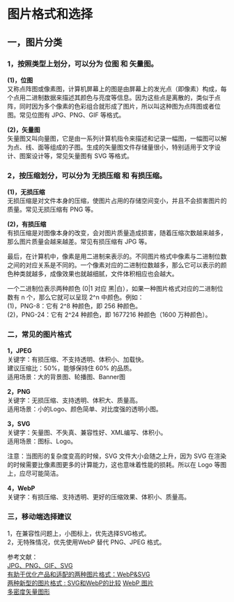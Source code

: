 # 图片格式和选择  

## 一，图片分类  
### 1，按照类型上划分，可以分为 位图 和 矢量图。  
**(1)，位图**   
又称点阵图或像素图，计算机屏幕上的图是由屏幕上的发光点（即像素）构成，每个点用二进制数据来描述其颜色与亮度等信息。因为这些点是离散的，类似于点阵，同时因为多个像素的色彩组合就形成了图片，所以叫这种图为点阵图或者位图。常见位图有 JPG、PNG、GIF 等格式。  

**(2)，矢量图**  
矢量图又叫向量图，它是由一系列计算机指令来描述和记录一幅图，一幅图可以解为点、线、面等组成的子图。生成的矢量图文件存储量很小，特别适用于文字设计、图案设计等，常见矢量图有 SVG 等格式。  

### 2，按压缩划分，可以分为 无损压缩 和 有损压缩。  
**(1)，无损压缩**   
无损压缩是对文件本身的压缩，使图片占用的存储空间变小，并且不会损害图片的质量。常见无损压缩有 PNG 等。  

**(2)，有损压缩**   
有损压缩是对图像本身的改变，会对图片质量造成损害，随着压缩次数越来越多，那么图片质量会越来越差。常见有损压缩有 JPG 等。  

最后，在计算机中，像素是用二进制来表示的。不同图片格式中像素与二进制位数之间的对应关系是不同的。一个像素对应的二进制位数越多，那么它可以表示的颜色种类就越多，成像效果也就越细腻，文件体积相应也会越大。  

 一个二进制位表示两种颜色 (0|1 对应 黑|白），如果一种图片格式对应的二进制位数有 n 个，那么它就可以呈现 2^n 中颜色。例如：  
(1)，PNG-8：它有 2^8 种颜色，即 256 种颜色。  
(2)，PNG-24：它有 2^24 种颜色，即 1677216 种颜色（1600 万种颜色）。  

### 二，常见的图片格式  
**1，JPEG**    
关键字：有损压缩、不支持透明、体积小、加载快。  
建议压缩比：50%，能够保持住 60% 的品质。  
适用场景：大的背景图、轮播图、Banner图  

**2，PNG**  
关键字：无损压缩、支持透明、体积大、质量高。  
适用场景：小的Logo、颜色简单、对比度强的透明小图。  


**3，SVG**  
关键字：矢量图、不失真、兼容性好、XML编写、体积小。  
适用场景：图标、Logo。  

注意：当图形的复杂度变高的时候，SVG 文件大小会随之上升，因为 SVG   在渲染的时候需要比像素图更多的计算能力，这也意味着性能的损耗。所以在 Logo 等图上，应尽可能简洁。  

**4，WebP**  
     关键字：有损压缩、支持透明、更好的压缩效果、体积小、质量高。  

### 三，移动端选择建议  
 1，在兼容性问题上，小图标上，优先选择SVG格式。     
 2，无特殊情况，优先使用WebP 替代 PNG、JPEG 格式。 
 
 
 参考文献：    
 [JPG、PNG、GIF、SVG](https://www.cnblogs.com/gaoht/p/10482942.html)  
 [有助于优化产品和适配的两种图片格式：WebP&SVG](https://www.ui.cn/detail/93964.html)  
 [两种新型的图片格式 : SVG和WebP的比较](https://blog.csdn.net/j550341130/article/details/54348608)
[WebP 图片](https://developer.android.com/studio/write/convert-webp?hl=zh-cn)  
[多密度矢量图形](https://developer.android.com/studio/write/vector-asset-studio?hl=zh-cn)























